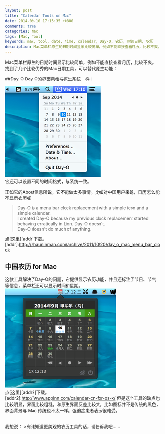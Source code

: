```yaml
---
layout: post
title: "Calendar Tools on Mac"
date: 2014-09-10 17:15:35 +0800
comments: true
categories: Mac
tags: [Mac, Tool]
keywords: mac, tool, date, time, calendar, Day-O, 农历, 时间日期, 农历
description: Mac菜单栏原生的日期时间显示比较简单，例如不能直接查看月历，比较不爽。而有一些优秀的Mac日期工具，可以替代原生功能
---
```

Mac菜单栏原生的日期时间显示比较简单，例如不能直接查看月历，比较不爽。  
找到了几个比较优秀的Mac日期工具，可以替代原生功能：  
<!--more-->

##Day-O
Day-O的界面风格与原生系统一样：  
  
![ dayo post title bug ](/images/post/2014/09/mac-day-o.png)  
它还可以设置不同的时间格式，与系统一致。  
  
正如它的About信息所说，它不能做太多事情。比如对中国用户来说，日历怎么能不显示农历呢：  
>Day-O is a menu bar clock replacement with a simple icon and a simple calendar.  
>I created Day-O because my previous clock replacement started behaving erratically in Lion. Day-O doesn't.  
>Day-O doesn't do much of anything.   

点[这里][addr]下载。  
[addr]:http://shauninman.com/archive/2011/10/20/day_o_mac_menu_bar_clock  

## 中国农历 for Mac  
这款工具解决了Day-O的问题，它提供显示农历功能，并且还标注了节日、节气等信息，菜单栏还可以显示时间和星期。   
![ lunar post title bug ](/images/post/2014/09/mac-calendar-cn.png)  
点[这里][addr2]下载。   
[addr2]:http://www.appinn.com/calendar-cn-for-os-x/ 
但是这个工具的缺点也比较明显，界面比较粗糙，和原生界面反差比较大，比如图标并不是传统的黑色，界面背景与 Mac 传统也不太一样。强迫症患者表示很难受。  
 
<br/>    
我想说：  
>有谁知道更美观的农历工具的话，请告诉我吧……


